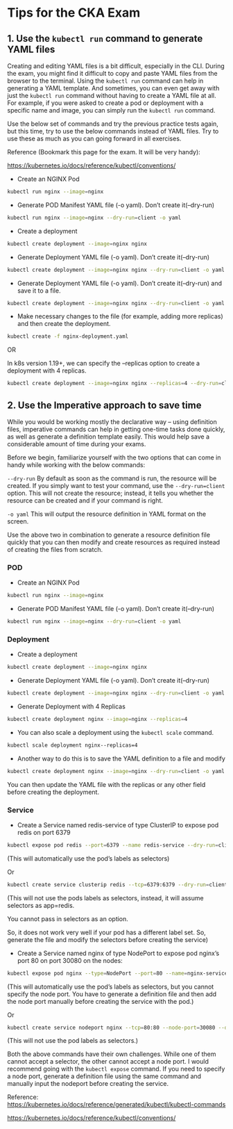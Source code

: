 
# Tips for the CKA Exam

## 1. Use the `kubectl run` command to generate YAML files

Creating and editing YAML files is a bit difficult, especially in the CLI. During the exam, you might find it difficult to copy and paste YAML files from the browser to the terminal. Using the `kubectl run` command can help in generating a YAML template. And sometimes, you can even get away with just the `kubectl run` command without having to create a YAML file at all. For example, if you were asked to create a pod or deployment with a specific name and image, you can simply run the `kubectl run` command.

Use the below set of commands and try the previous practice tests again, but this time, try to use the below commands instead of YAML files. Try to use these as much as you can going forward in all exercises.

Reference (Bookmark this page for the exam. It will be very handy):

https://kubernetes.io/docs/reference/kubectl/conventions/

- Create an NGINX Pod

```bash
kubectl run nginx --image=nginx
```

- Generate POD Manifest YAML file (-o yaml). Don’t create it(–dry-run)

```bash
kubectl run nginx --image=nginx --dry-run=client -o yaml
```

- Create a deployment

```bash
kubectl create deployment --image=nginx nginx
```

- Generate Deployment YAML file (-o yaml). Don’t create it(–dry-run)

```bash
kubectl create deployment --image=nginx nginx --dry-run=client -o yaml
```

- Generate Deployment YAML file (-o yaml). Don’t create it(–dry-run) and save it to a file.

```bash
kubectl create deployment --image=nginx nginx --dry-run=client -o yaml > nginx-deployment.yaml
```

- Make necessary changes to the file (for example, adding more replicas) and then create the deployment.

```bash
kubectl create -f nginx-deployment.yaml
```

OR

In k8s version 1.19+, we can specify the –replicas option to create a deployment with 4 replicas.

```bash
kubectl create deployment --image=nginx nginx --replicas=4 --dry-run=client -o yaml > nginx-deployment.yaml
```

## 2. Use the Imperative approach to save time

While you would be working mostly the declarative way – using definition files, imperative commands can help in getting one-time tasks done quickly, as well as generate a definition template easily. This would help save a considerable amount of time during your exams.

Before we begin, familiarize yourself with the two options that can come in handy while working with the below commands:

`--dry-run` By default as soon as the command is run, the resource will be created. If you simply want to test your command, use the `--dry-run=client` option. This will not create the resource; instead, it tells you whether the resource can be created and if your command is right.

`-o yaml` This will output the resource definition in YAML format on the screen.

Use the above two in combination to generate a resource definition file quickly that you can then modify and create resources as required instead of creating the files from scratch.

### POD

- Create an NGINX Pod

```bash
kubectl run nginx --image=nginx
```

- Generate POD Manifest YAML file (-o yaml). Don’t create it(–dry-run)

```bash
kubectl run nginx --image=nginx --dry-run=client -o yaml
```

### Deployment

- Create a deployment

```bash
kubectl create deployment --image=nginx nginx
```

- Generate Deployment YAML file (-o yaml). Don’t create it(–dry-run)

```bash
kubectl create deployment --image=nginx nginx --dry-run=client -o yaml
```

- Generate Deployment with 4 Replicas

```bash
kubectl create deployment nginx --image=nginx --replicas=4
```

- You can also scale a deployment using the `kubectl scale` command.

```bash
kubectl scale deployment nginx--replicas=4
```

- Another way to do this is to save the YAML definition to a file and modify

```bash
kubectl create deployment nginx --image=nginx --dry-run=client -o yaml > nginx-deployment.yaml
```

You can then update the YAML file with the replicas or any other field before creating the deployment.

### Service

- Create a Service named redis-service of type ClusterIP to expose pod redis on port 6379

```bash
kubectl expose pod redis --port=6379 --name redis-service --dry-run=client -o yaml
```

(This will automatically use the pod’s labels as selectors)

Or

```bash
kubectl create service clusterip redis --tcp=6379:6379 --dry-run=client -o yaml 
```

(This will not use the pods labels as selectors, instead, it will assume selectors as app=redis.

You cannot pass in selectors as an option.

So, it does not work very well if your pod has a different label set. So, generate the file and modify the selectors before creating the service)

- Create a Service named nginx of type NodePort to expose pod nginx’s port 80 on port 30080 on the nodes:

```bash
kubectl expose pod nginx --type=NodePort --port=80 --name=nginx-service --dry-run=client -o yaml
```

(This will automatically use the pod’s labels as selectors, but you cannot specify the node port. You have to generate a definition file and then add the node port manually before creating the service with the pod.)

Or

```bash
kubectl create service nodeport nginx --tcp=80:80 --node-port=30080 --dry-run=client -o yaml
```

(This will not use the pod labels as selectors.)

Both the above commands have their own challenges. While one of them cannot accept a selector, the other cannot accept a node port. I would recommend going with the `kubectl expose` command. If you need to specify a node port, generate a definition file using the same command and manually input the nodeport before creating the service.

Reference:
https://kubernetes.io/docs/reference/generated/kubectl/kubectl-commands

https://kubernetes.io/docs/reference/kubectl/conventions/

